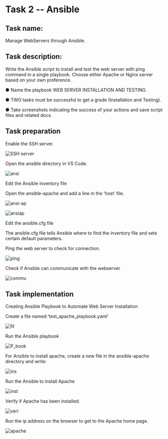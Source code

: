 # Task 2 -- Ansible

## Task name:

Manage WebServers through Ansible.

## Task description:

Write the Ansible script to install and test the web server with ping command in a single playbook. Choose either Apache or Nginx server based on your own preference.

● Name the playbook WEB SERVER INSTALLATION AND TESTING.

● TWO tasks must be successful to get a grade (Installation and Testing).

● Take screenshots indicating the success of your actions and save script files and related docs. 

## Task preparation

Enable the SSH server.

![SSH server](https://user-images.githubusercontent.com/58246129/192381660-7b00e904-41e4-4a57-a39f-88c577eaf911.png)


Open the ansible directory in VS Code.

![ansi](https://user-images.githubusercontent.com/58246129/192381752-55b1a4de-9397-4be0-b7a1-3ec372f16722.png)

Edit the Ansible inventory file 

Open the ansible-apache and add a line in the ‘host’ file.

![ansi-ap](https://user-images.githubusercontent.com/58246129/192382008-6b2aa8b5-d667-4404-8aee-46d650c90e55.png)

![ansiap](https://user-images.githubusercontent.com/58246129/192382030-102a4249-f14e-4efe-97bd-6faec8f5ff35.png)


Edit the ansible.cfg file

The ansible.cfg file tells Ansible where to find the inventory file and sets certain default parameters.

Ping the web server to check for connection. 

![ping](https://user-images.githubusercontent.com/58246129/192382117-b326c706-1de7-435f-8011-a05e8bae3f2b.png)

Check if Ansible can communicate with the webserver

![commu](https://user-images.githubusercontent.com/58246129/192382185-9f73c1c1-338a-4844-8698-8b7f50c778b7.png)


## Task implementation 

Creating Ansible Playbook to Automate Web Server Installation

Create a file named ‘test_apache_playbook.yaml’

![fil](https://user-images.githubusercontent.com/58246129/192382427-25b4a2ae-e622-41c8-bbef-fa61d0ce6f7d.png)

Run the Ansible playbook

![P_book](https://user-images.githubusercontent.com/58246129/192382441-bff569ea-c17e-4543-b4b1-818d83ad1c4c.png)

For Ansible to install apache, create a new file in the ansible-apache directory and write:

![ins](https://user-images.githubusercontent.com/58246129/192382456-115cab68-608b-484d-9442-10c474759d65.png)

Run the Ansible to install Apache

![inst](https://user-images.githubusercontent.com/58246129/192382658-47a9d406-71b5-4cf7-9255-9c753ca7415a.png)

Verify if Apache has been installed.

![veri](https://user-images.githubusercontent.com/58246129/192382685-e79f0baa-5e1f-4010-8745-55faad0314b1.png)

Run the ip address on the browser to get to the Apache home page.

![apache](https://user-images.githubusercontent.com/58246129/192382868-5adb7f6d-ebd9-45b3-8152-07536166d8c8.png)



